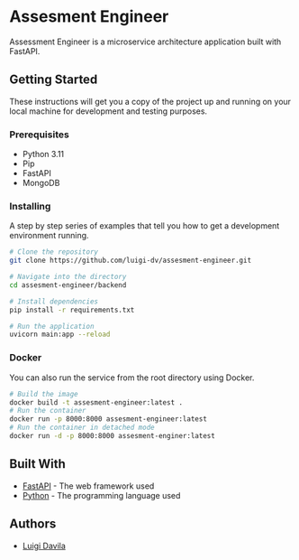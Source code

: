 # Assesment Engineer
 
Assessment Engineer is a microservice architecture application built with FastAPI.

## Getting Started

These instructions will get you a copy of the project up and running on your local machine for development and testing purposes.

### Prerequisites

- Python 3.11
- Pip
- FastAPI
- MongoDB

### Installing

A step by step series of examples that tell you how to get a development environment running.

```bash
# Clone the repository
git clone https://github.com/luigi-dv/assesment-engineer.git

# Navigate into the directory
cd assesment-engineer/backend

# Install dependencies
pip install -r requirements.txt

# Run the application
uvicorn main:app --reload
```

### Docker

You can also run the service from the root directory using Docker.

```bash
# Build the image
docker build -t assesment-engineer:latest .
# Run the container
docker run -p 8000:8000 assesment-engineer:latest
# Run the container in detached mode
docker run -d -p 8000:8000 assesment-enginer:latest
 ```
## Built With

- [FastAPI](https://fastapi.tiangolo.com/) - The web framework used
- [Python](https://www.python.org/) - The programming language used

## Authors

- [Luigi Davila](https://github.com/luigi-dv)

